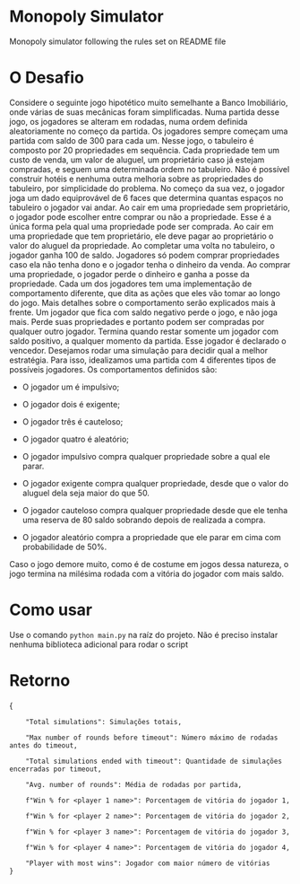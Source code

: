 # Monopoly Simulator
Monopoly simulator following the rules set on README file

# O Desafio
Considere o seguinte jogo hipotético muito semelhante a Banco Imobiliário, onde várias de suas mecânicas
foram simplificadas. Numa partida desse jogo, os jogadores se alteram em rodadas, numa ordem definida
aleatoriamente no começo da partida. Os jogadores sempre começam uma partida com saldo de 300 para
cada um.
Nesse jogo, o tabuleiro é composto por 20 propriedades em sequência. Cada propriedade tem um custo de
venda, um valor de aluguel, um proprietário caso já estejam compradas, e seguem uma determinada ordem no
tabuleiro. Não é possível construir hotéis e nenhuma outra melhoria sobre as propriedades do tabuleiro, por
simplicidade do problema.
No começo da sua vez, o jogador joga um dado equiprovável de 6 faces que determina quantas espaços no
tabuleiro o jogador vai andar.
Ao cair em uma propriedade sem proprietário, o jogador pode escolher entre comprar ou não a
propriedade. Esse é a única forma pela qual uma propriedade pode ser comprada.
Ao cair em uma propriedade que tem proprietário, ele deve pagar ao proprietário o valor do aluguel da
propriedade.
Ao completar uma volta no tabuleiro, o jogador ganha 100 de saldo.
Jogadores só podem comprar propriedades caso ela não tenha dono e o jogador tenha o dinheiro da venda.
Ao comprar uma propriedade, o jogador perde o dinheiro e ganha a posse da propriedade.
Cada um dos jogadores tem uma implementação de comportamento diferente, que dita as ações que eles
vão tomar ao longo do jogo. Mais detalhes sobre o comportamento serão explicados mais à frente.
Um jogador que fica com saldo negativo perde o jogo, e não joga mais. Perde suas propriedades e portanto
podem ser compradas por qualquer outro jogador.
Termina quando restar somente um jogador com saldo positivo, a qualquer momento da partida. Esse jogador
é declarado o vencedor.
Desejamos rodar uma simulação para decidir qual a melhor estratégia. Para isso, idealizamos uma partida
com 4 diferentes tipos de possíveis jogadores. Os comportamentos definidos são:
- O jogador um é impulsivo;
- O jogador dois é exigente;
- O jogador três é cauteloso;
- O jogador quatro é aleatório;


- O jogador impulsivo compra qualquer propriedade sobre a qual ele parar.
- O jogador exigente compra qualquer propriedade, desde que o valor do aluguel dela seja maior do que 50.
- O jogador cauteloso compra qualquer propriedade desde que ele tenha uma reserva de 80 saldo sobrando
depois de realizada a compra.
- O jogador aleatório compra a propriedade que ele parar em cima com probabilidade de 50%.

Caso o jogo demore muito, como é de costume em jogos dessa natureza, o jogo termina na milésima rodada
com a vitória do jogador com mais saldo.

# Como usar
Use o comando `python main.py` na raíz do projeto. Não é preciso instalar nenhuma biblioteca adicional para rodar o script

# Retorno
{

        "Total simulations": Simulações totais,

        "Max number of rounds before timeout": Número máximo de rodadas antes do timeout,

        "Total simulations ended with timeout": Quantidade de simulações encerradas por timeout,

        "Avg. number of rounds": Média de rodadas por partida,

        f"Win % for <player 1 name>": Porcentagem de vitória do jogador 1,

        f"Win % for <player 2 name>": Porcentagem de vitória do jogador 2,

        f"Win % for <player 3 name>": Porcentagem de vitória do jogador 3,

        f"Win % for <player 4 name>": Porcentagem de vitória do jogador 4,

        "Player with most wins": Jogador com maior número de vitórias
    }